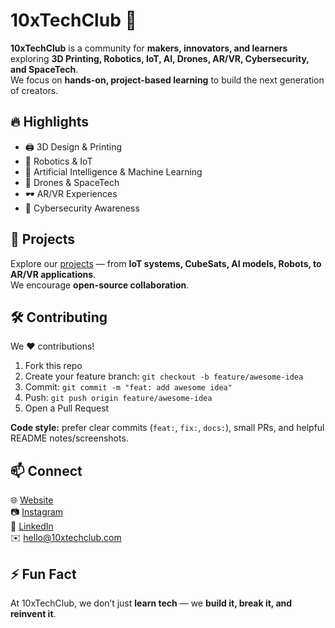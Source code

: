 
# 10xTechClub 🚀

**10xTechClub** is a community for **makers, innovators, and learners** exploring **3D Printing, Robotics, IoT, AI, Drones, AR/VR, Cybersecurity, and SpaceTech**.  
We focus on **hands-on, project-based learning** to build the next generation of creators.

## 🔥 Highlights
- 🖨️ 3D Design & Printing
- 🤖 Robotics & IoT
- 🧠 Artificial Intelligence & Machine Learning
- 🚀 Drones & SpaceTech
- 🕶️ AR/VR Experiences
- 🔐 Cybersecurity Awareness

## 📂 Projects
Explore our [projects](./projects) — from **IoT systems, CubeSats, AI models, Robots, to AR/VR applications**.  
We encourage **open-source collaboration**.

## 🛠️ Contributing
We ❤️ contributions!
1. Fork this repo
2. Create your feature branch: `git checkout -b feature/awesome-idea`
3. Commit: `git commit -m "feat: add awesome idea"`
4. Push: `git push origin feature/awesome-idea`
5. Open a Pull Request

**Code style:** prefer clear commits (`feat:`, `fix:`, `docs:`), small PRs, and helpful README notes/screenshots.

## 📫 Connect
🌐 [Website](https://10xtechclub.com)  
📷 [Instagram](https://instagram.com/10xtechclub)  
💼 [LinkedIn](https://linkedin.com/company/10xtechclub)  
✉️ hello@10xtechclub.com

## ⚡ Fun Fact
At 10xTechClub, we don’t just **learn tech** — we **build it, break it, and reinvent it**.
